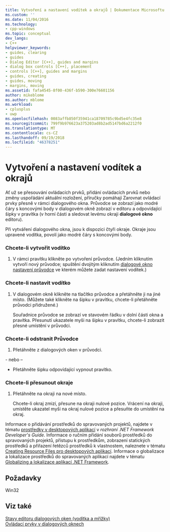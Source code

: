 ```yaml
---
title: Vytvoření a nastavení vodítek a okrajů | Dokumentace Microsoftu
ms.custom: ''
ms.date: 11/04/2016
ms.technology:
- cpp-windows
ms.topic: conceptual
dev_langs:
- C++
helpviewer_keywords:
- guides, clearing
- guides
- Dialog Editor [C++], guides and margins
- dialog box controls [C++], placement
- controls [C++], guides and margins
- guides, creating
- guides, moving
- margins, moving
ms.assetid: fafa4545-8f00-436f-b590-300e76601156
author: mikeblome
ms.author: mblome
ms.workload:
- cplusplus
- uwp
ms.openlocfilehash: 0083affb850f35941ca18709785c9bd5e4fc35e8
ms.sourcegitcommit: 799f9b976623a375203ad8b2ad5147bd6a2212f0
ms.translationtype: MT
ms.contentlocale: cs-CZ
ms.lasthandoff: 09/19/2018
ms.locfileid: "46378251"
---
```

# <a name="creating-and-setting-guides-and-margins"></a>Vytvoření a nastavení vodítek a okrajů

Ať už se přesouvání ovládacích prvků, přidání ovládacích prvků nebo změny uspořádání aktuální rozložení, příručky pomáhají Zarovnat ovládací prvky přesně v rámci dialogového okna. Průvodce se zobrazí jako modré čáry s koncovými body v dialogovém okně zobrazí v editoru a odpovídající šipky v pravítka (v horní části a sledovat levému okraji **dialogové okno** editoru).

Při vytváření dialogového okna, jsou k dispozici čtyři okraje. Okraje jsou upravené vodítka, povolí jako modré čáry s koncovými body.

### <a name="to-create-a-guide"></a>Chcete-li vytvořit vodítko

1. V rámci pravítku klikněte po vytvoření průvodce. (Jedním kliknutím vytvoří nový průvodce; spuštění dvojitým kliknutím [dialogové okno nastavení průvodce](../windows/guide-settings-dialog-box.md) ve kterém můžete zadat nastavení vodítek.)

### <a name="to-set-a-guide"></a>Chcete-li nastavit vodítko

1. V dialogovém okně klikněte na tlačítko průvodce a přetáhněte ji na jiné místo. (Můžete také klikněte na šipku v pravítku, chcete-li přetáhněte průvodci přidružené.)

   Souřadnice průvodce se zobrazí ve stavovém řádku v dolní části okna a pravítka. Přesunutí ukazatele myši na šipku v pravítku, chcete-li zobrazit přesné umístění v průvodci.

### <a name="to-delete-a-guide"></a>Chcete-li odstranit Průvodce

1. Přetáhněte z dialogových oken v průvodci.

\- nebo –

- Přetáhněte šipku odpovídající vypnout pravítko.

### <a name="to-move-margins"></a>Chcete-li přesunout okraje

1. Přetáhněte na okraji na nové místo.

   Chcete-li okraj zmizí, přesune na okraji nulové pozice. Vrácení na okraji, umístěte ukazatel myši na okraj nulové pozice a přesuňte do umístění na okraj.

Informace o přidávání prostředků do spravovaných projektů, najdete v tématu [prostředky v desktopových aplikací](/dotnet/framework/resources/index) v *rozhraní .NET Framework Developer's Guide*. Informace o ručním přidání souborů prostředků do spravovaných projektů, přístupu k prostředkům, zobrazení statických prostředků a přiřazení řetězců prostředků k vlastnostem, naleznete v tématu [Creating Resource Files pro desktopových aplikací](/dotnet/framework/resources/creating-resource-files-for-desktop-apps). Informace o globalizace a lokalizace prostředků do spravovaných aplikací najdete v tématu [Globalizing a lokalizace aplikací .NET Framework](/dotnet/standard/globalization-localization/index).

## <a name="requirements"></a>Požadavky

Win32

## <a name="see-also"></a>Viz také

[Stavy editoru dialogových oken (vodítka a mřížky)](../windows/dialog-editor-states-guides-and-grids.md)<br/>
[Ovládací prvky v dialogových oknech](../windows/controls-in-dialog-boxes.md)
